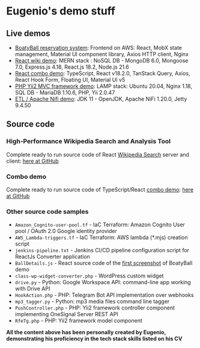 
# Eugenio's demo stuff

## Live demos
- [BoatyBall reservation system](https://demo.4dates.net/bball): Frontend on AWS: React, MobX state management, Material UI component library, Axios HTTP client, Nginx
- [React wiki demo](https://wiki.4dates.net/): MERN stack : NoSQL DB - MongoDB 6.0, Mongoose 7.0, Express.js 4.18, React.js 18.2, Node.js 21.6
- [React combo demo](https://combo.4dates.net/): TypeScript, React v18.2.0, TanStack Query, Axios, React Hook Form, Floating UI, Material UI v5
- [PHP Yii2 MVC framework demo](https://demo.4dates.net/mvc): LAMP stack: Ubuntu 20.04, Nginx 1.18, SQL DB - MariaDB 1.10.6, PHP, Yii 2.0.47
- [ETL / Apache Nifi demo](https://demo.4dates.net/nifi): JDK 11 - OpenJDK, Apache NiFi 1.20.0, Jetty 9.4.50

## Source code

### High-Performance Wikipedia Search and Analysis Tool 
Complete ready to run source code of React [Wikipedia Search](https://wiki.4dates.net/) server and client: [here at GitHub](/wiki)

### Combo demo 
Complete ready to run source code of TypeScript/React [combo demo](https://combo.4dates.net/): [here at GitHub](/combo)

### Other source code samples
- `Amazon_Cognito-user-pool.tf` - IaC Terraform: Amazon Cognito User pool / OAuth 2.0 Google identity provider
- `AWS_Lambda-triggers.tf` - IaC Terraform: AWS lambda (*.mjs) creation script
- `jenkins-pipeline.txt` - Jenkins CI/CD pipeline configuration script for ReactJs Converter application
- `BallDetails.js` - React source code of the [first screenshot](https://demo.4dates.net/bball) of BoatyBall demo
- `class-wp-widget-converter.php` - WordPress custom widget
- `drive.py` - Python: Google Workspace API: command-line app working with Drive API
- `HookAction.php` - PHP: Telegram Bot API implementation over webhooks
- `mp3_tagger.py` - Python: mp3 media files command line tagger
- `PushController.php` - PHP: Yii2 framework controller component implementing OneSignal Server REST API
- `RfeTg.php` - PHP: Yii2 framework model component

**All the content above has been personally created by Eugenio,
demonstrating his proficiency in the tech stack skills listed on his CV**
